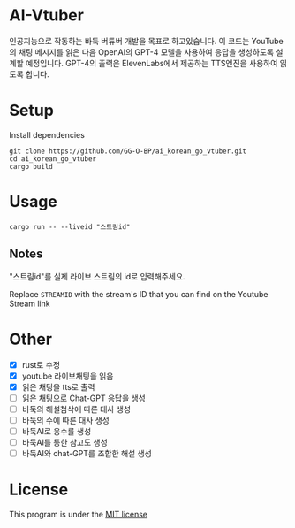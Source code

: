 # AI-Vtuber
인공지능으로 작동하는 바둑 버튜버 개발을 목표로 하고있습니다.
이 코드는 YouTube의 채팅 메시지를 읽은 다음 OpenAI의 GPT-4 모델을 사용하여 응답을 생성하도록 설계할 예정입니다.
GPT-4의 출력은 ElevenLabs에서 제공하는 TTS엔진을 사용하여 읽도록 합니다.


# Setup
Install dependencies
```
git clone https://github.com/GG-O-BP/ai_korean_go_vtuber.git
cd ai_korean_go_vtuber
cargo build
```

# Usage
```
cargo run -- --liveid "스트림id"
```

## Notes
"스트림id"를 실제 라이브 스트림의 id로 입력해주세요.

Replace `STREAMID` with the stream's ID that you can find on the Youtube Stream link

# Other

- [x] rust로 수정
- [x] youtube 라이브채팅을 읽음
- [x] 읽은 채팅을 tts로 출력
- [ ] 읽은 채팅으로 Chat-GPT 응답을 생성
- [ ] 바둑의 해설첨삭에 따른 대사 생성
- [ ] 바둑의 수에 따른 대사 생성
- [ ] 바둑AI로 응수를 생성
- [ ] 바둑AI를 통한 참고도 생성
- [ ] 바둑AI와 chat-GPT를 조합한 해설 생성

# License
This program is under the [MIT license](/LICENSE) 
